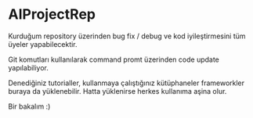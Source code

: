 # AIProjectRep
Kurduğum repository üzerinden bug fix / debug ve kod iyileştirmesini tüm üyeler yapabilecektir.

Git komutları kullanılarak command promt üzerinden code update yapılabiliyor.

Denediğiniz tutorialler, kullanmaya çalıştığınız kütüphaneler frameworkler buraya da yüklenebilir. Hatta yüklenirse herkes kullanıma aşina olur. 

Bir bakalım :) 
